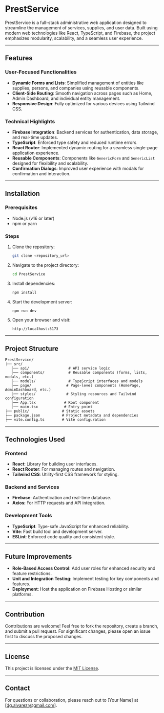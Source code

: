 # PrestService

PrestService is a full-stack administrative web application designed to streamline the management of services, supplies, and user data. Built using modern web technologies like React, TypeScript, and Firebase, the project emphasizes modularity, scalability, and a seamless user experience.

---

## Features

### User-Focused Functionalities
- **Dynamic Forms and Lists**: Simplified management of entities like supplies, persons, and companies using reusable components.
- **Client-Side Routing**: Smooth navigation across pages such as Home, Admin Dashboard, and individual entity management.
- **Responsive Design**: Fully optimized for various devices using Tailwind CSS.

### Technical Highlights
- **Firebase Integration**: Backend services for authentication, data storage, and real-time updates.
- **TypeScript**: Enforced type safety and reduced runtime errors.
- **React Router**: Implemented dynamic routing for a seamless single-page application experience.
- **Reusable Components**: Components like `GenericForm` and `GenericList` designed for flexibility and scalability.
- **Confirmation Dialogs**: Improved user experience with modals for confirmation and interaction.

---

## Installation

### Prerequisites
- Node.js (v16 or later)
- npm or yarn

### Steps
1. Clone the repository:
   ```bash
   git clone <repository_url>
   ```
2. Navigate to the project directory:
   ```bash
   cd PrestService
   ```
3. Install dependencies:
   ```bash
   npm install
   ```
4. Start the development server:
   ```bash
   npm run dev
   ```
5. Open your browser and visit:
   ```
   http://localhost:5173
   ```

---

## Project Structure

```
PrestService/
├── src/
   ├── api/                  # API service logic
   ├── components/           # Reusable components (forms, lists, modals, etc.)
   ├── models/               # TypeScript interfaces and models
   ├── page/                # Page-level components (HomePage, AdminDashboard, etc.)
   ├── styles/              # Styling resources and Tailwind configuration
   ├── App.tsx             # Root component
   ├── main.tsx            # Entry point
├── public/               # Static assets
├── package.json          # Project metadata and dependencies
├── vite.config.ts        # Vite configuration
```

---

## Technologies Used

### Frontend
- **React**: Library for building user interfaces.
- **React Router**: For managing routes and navigation.
- **Tailwind CSS**: Utility-first CSS framework for styling.

### Backend and Services
- **Firebase**: Authentication and real-time database.
- **Axios**: For HTTP requests and API integration.

### Development Tools
- **TypeScript**: Type-safe JavaScript for enhanced reliability.
- **Vite**: Fast build tool and development server.
- **ESLint**: Enforced code quality and consistent style.

---

## Future Improvements
- **Role-Based Access Control**: Add user roles for enhanced security and feature restrictions.
- **Unit and Integration Testing**: Implement testing for key components and features.
- **Deployment**: Host the application on Firebase Hosting or similar platforms.

---

## Contribution
Contributions are welcome! Feel free to fork the repository, create a branch, and submit a pull request. For significant changes, please open an issue first to discuss the proposed changes.

---

## License
This project is licensed under the [MIT License](LICENSE).

---

## Contact
For questions or collaboration, please reach out to [Your Name] at [dg.alvarezr@gmail.com].